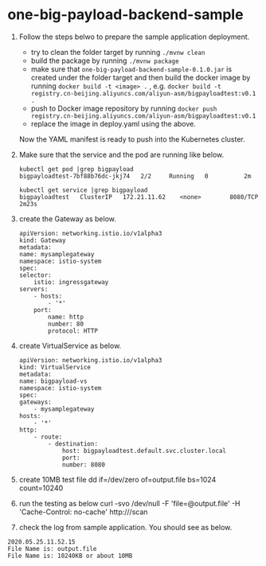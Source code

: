 ﻿# one-big-payload-backend-sample

1. Follow the steps belwo to prepare the sample application deployment.

    -  try to clean the folder target by running `./mvnw clean`
    -  build the package by running `./mvnw package`
    -  make sure that `one-big-payload-backend-sample-0.1.0.jar` is created under the folder target and then build the docker image by running `docker build -t <image> .` , e.g. `docker build -t registry.cn-beijing.aliyuncs.com/aliyun-asm/bigpayloadtest:v0.1 .`
    -  push to Docker image repository by running `docker push registry.cn-beijing.aliyuncs.com/aliyun-asm/bigpayloadtest:v0.1`
    -  replace the image in deploy.yaml using the above.

    Now the YAML manifest is ready to push into the Kubernetes cluster.  

2. Make sure that the service and the pod are running like below.

    ```
    kubectl get pod |grep bigpayload
    bigpayloadtest-7bf88b76dc-jkj74   2/2     Running   0          2m
    ```

    ```
    kubectl get service |grep bigpayload
    bigpayloadtest   ClusterIP   172.21.11.62    <none>        8080/TCP   2m23s
    ```

3. create the Gateway as below.
    ```
    apiVersion: networking.istio.io/v1alpha3
    kind: Gateway
    metadata:
    name: mysamplegateway
    namespace: istio-system
    spec:
    selector:
        istio: ingressgateway
    servers:
        - hosts:
            - '*'
        port:
            name: http
            number: 80
            protocol: HTTP

    ```    

4. create VirtualService as below.
    ```
    apiVersion: networking.istio.io/v1alpha3
    kind: VirtualService
    metadata:
    name: bigpayload-vs
    namespace: istio-system
    spec:
    gateways:
        - mysamplegateway
    hosts:
        - '*'
    http:
        - route:
            - destination:
                host: bigpayloadtest.default.svc.cluster.local
                port:
                number: 8080
    ```

5. create 10MB test file
dd if=/dev/zero of=output.file bs=1024 count=10240

6. run the testing as below
curl -svo /dev/null -F 'file=@output.file' -H 'Cache-Control: no-cache'  http://<ingressgateway-ipaddress>/scan 

7. check the log from sample application. You should see as below.

```
2020.05.25.11.52.15
File Name is: output.file
File Name is: 10240KB or about 10MB
```
